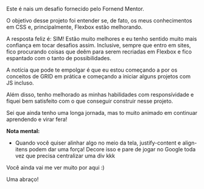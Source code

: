 Este é nais um desafio fornecido pelo Fornend Mentor. 

O objetivo desse projeto foi entender se, de fato, os meus conhecimentos em CSS e, principalmente, Flexbox estão melhorando.

A resposta feliz é: SIM! Estão muito melhores e eu tenho sentido muito mais confiança em tocar desafios assim.
Inclusive, sempre que entro em sites, fico procurando coisas que deêm para serem recriadas em Flexbox e fico espantado com o tanto de possibilidades.

A notícia que pode te empolgar é que eu estou começando a por os conceitos de GRID em prática e começando a iniciar alguns projetos com JS incluso.

Além disso, tenho melhorado as minhas habilidades com responsívidade e fiquei bem satisfeito com o que conseguir construir nesse projeto.

Sei que ainda tenho uma longa jornada, mas to muito animado em continuar aprendendo e virar fera!

<b>Nota mental:</b> 
- Quando você quiser alinhar algo no meio da tela, justify-content e align-itens podem dar uma força! 
  Decore isso e pare de jogar no Google toda vez que precisa centralizar uma div kkk

Você ainda vai me ver muito por aqui :)

Uma abraço!
